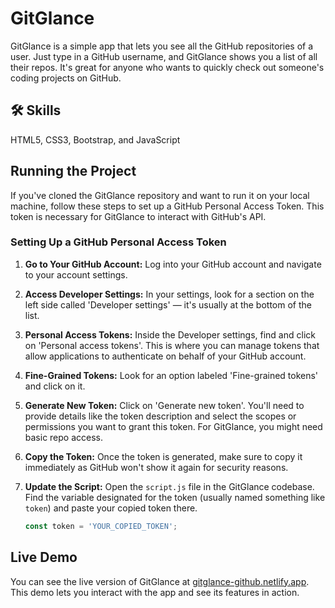 # GitGlance
GitGlance is a simple app that lets you see all the GitHub repositories of a user. Just type in a GitHub username, and GitGlance shows you a list of all their repos. It's great for anyone who wants to quickly check out someone's coding projects on GitHub.

## 🛠 Skills
HTML5, CSS3, Bootstrap, and JavaScript

## Running the Project
If you've cloned the GitGlance repository and want to run it on your local machine, follow these steps to set up a GitHub Personal Access Token. This token is necessary for GitGlance to interact with GitHub's API.

### Setting Up a GitHub Personal Access Token
1. **Go to Your GitHub Account:** Log into your GitHub account and navigate to your account settings.

2. **Access Developer Settings:** In your settings, look for a section on the left side called 'Developer settings' — it's usually at the bottom of the list.

3. **Personal Access Tokens:** Inside the Developer settings, find and click on 'Personal access tokens'. This is where you can manage tokens that allow applications to authenticate on behalf of your GitHub account.

4. **Fine-Grained Tokens:** Look for an option labeled 'Fine-grained tokens' and click on it.

5. **Generate New Token:** Click on 'Generate new token'. You'll need to provide details like the token description and select the scopes or permissions you want to grant this token. For GitGlance, you might need basic repo access.

6. **Copy the Token:** Once the token is generated, make sure to copy it immediately as GitHub won't show it again for security reasons.

7. **Update the Script:** Open the `script.js` file in the GitGlance codebase. Find the variable designated for the token (usually named something like `token`) and paste your copied token there.

   ```javascript
   const token = 'YOUR_COPIED_TOKEN';

## Live Demo
You can see the live version of GitGlance at [gitglance-github.netlify.app](https://gitglance-github.netlify.app). This demo lets you interact with the app and see its features in action.

